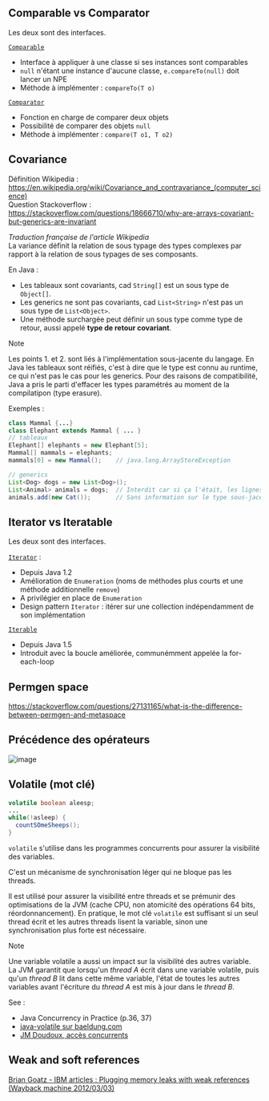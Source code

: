 

## Comparable vs Comparator

Les deux sont des interfaces.

[`Comparable`](https://docs.oracle.com/en/java/javase/22/docs/api/java.base/java/lang/Comparable.html)
- Interface à appliquer à une classe si ses instances sont comparables
- `null` n'étant une instance d'aucune classe, `e.compareTo(null)` doit lancer un NPE
- Méthode à implémenter : `compareTo(T o)`

[`Comparator`](https://docs.oracle.com/en/java/javase/22/docs/api/java.base/java/util/Comparator.html)
- Fonction en charge de comparer deux objets
- Possibilité de comparer des objets `null`
- Méthode à implémenter : `compare(T o1, T o2)`

## Covariance

Définition Wikipedia : https://en.wikipedia.org/wiki/Covariance_and_contravariance_(computer_science) \
Question Stackoverflow : https://stackoverflow.com/questions/18666710/why-are-arrays-covariant-but-generics-are-invariant

*Traduction française de l'article Wikipedia* \
La variance définit la relation de sous typage des types complexes par rapport à la relation de sous typages de ses composants.

En Java :
* Les tableaux sont covariants, cad `String[]` est un sous type de `Object[]`.
* Les generics ne sont pas covariants, cad `List<String>` n'est pas un sous type de `List<Object>`.
* Une méthode surchargée peut définir un sous type comme type de retour, aussi appelé **type de retour covariant**.

> [!NOTE]
> Les points 1. et 2. sont liés à l'implémentation sous-jacente du langage. En Java les tableaux sont réifiés, c'est à dire que le type est connu au runtime, ce qui n'est pas le cas pour les generics. Pour des raisons de compatibilité, Java a  pris le parti d'effacer les types paramétrés au moment de la compilatipon (type erasure).
>
> Exemples : 
> ```java
> class Mammal {...}
> class Elephant extends Mammal { ... }
> // tableaux
> Elephant[] elephants = new Elephant[5];
> Mammal[] mammals = elephants;
> mammals[0] = new Mammal();    // java.lang.ArrayStoreException
> 
> // generics
> List<Dog> dogs = new List<Dog>();
> List<Animal> animals = dogs;  // Interdit car si ça l'était, les lignes suivantes seraient problématiques...
> animals.add(new Cat());       // Sans information sur le type sous-jacent, comment être sur que c'est autorisé ?
> ```

## Iterator vs Iteratable

Les deux sont des interfaces.

[`Iterator`](https://docs.oracle.com/en/java/javase/22/docs/api/java.base/java/util/Iterator.html) :
- Depuis Java 1.2
- Amélioration de `Enumeration` (noms de méthodes plus courts et une méthode additionnelle `remove`) 
- A privilégier en place de `Enumeration`
- Design pattern `Iterator` : itérer sur une collection indépendamment de son implémentation

[`Iterable`](https://docs.oracle.com/en/java/javase/22/docs/api/java.base/java/lang/Iterable.html)
- Depuis Java 1.5
- Introduit avec la boucle améliorée, communémment appelée la for-each-loop

## Permgen space

https://stackoverflow.com/questions/27131165/what-is-the-difference-between-permgen-and-metaspace

## Précédence des opérateurs

![image](https://github.com/user-attachments/assets/ebc25d8d-a9c4-4d20-afea-ffe182886cde)


## Volatile (mot clé)

```java
volatile boolean aleesp;
...
while(!asleep) {
  countSOmeSheeps();
}
```

`volatile` s'utilise dans les programmes concurrents pour assurer la visibilité des variables. 

C'est un mécanisme de synchronisation léger qui ne bloque pas les threads. 

Il est utilisé pour assurer la visibilité entre threads et se prémunir des optimisations de la JVM (cache CPU, non atomicité des opérations 64 bits, réordonnancement). En pratique, le mot clé `volatile` est suffisant si un seul thread écrit et les autres threads lisent la variable, sinon une synchronisation plus forte est nécessaire.

> [!NOTE]
> Une variable volatile a aussi un impact sur la visibilité des autres variable. \
> La JVM garantit que lorsqu'un *thread A* écrit dans une variable volatile, puis qu'un *thread B* lit dans cette même variable, l'état de toutes les autres variables avant l'écriture du *thread A* est mis à jour dans le *thread B*. 

See : 
- Java Concurrency in Practice (p.36, 37)
- [java-volatile sur baeldung.com ](https://www.baeldung.com/java-volatile)
- [JM Doudoux, accès concurrents](https://www.jmdoudoux.fr/java/dej/chap-acces_concurrents.htm#acces_concurrents-1)

## Weak and soft references

[Brian Goatz - IBM articles : Plugging memory leaks with weak references (Wayback machine 2012/03/03)](https://web.archive.org/web/20120303152804/http://www.ibm.com/developerworks/java/library/j-jtp11225/index.html#resources)
